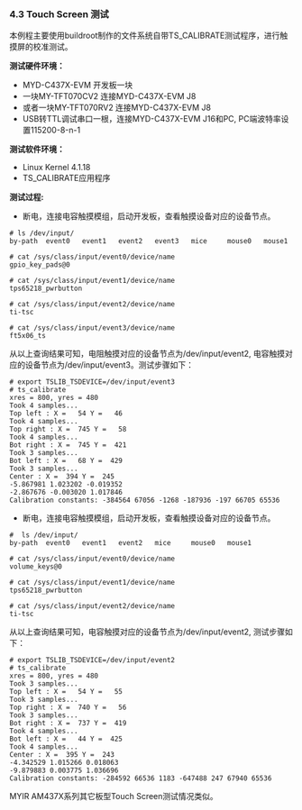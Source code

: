 ### 4.3 Touch Screen 测试

本例程主要使用buildroot制作的文件系统自带TS\_CALIBRATE测试程序，进行触摸屏的校准测试。

**测试硬件环境：**

* MYD-C437X-EVM 开发板一块  
* 一块MY-TFT070CV2 连接MYD-C437X-EVM J8  
* 或者一块MY-TFT070RV2 连接MYD-C437X-EVM J8  
* USB转TTL调试串口一根，连接MYD-C437X-EVM J16和PC, PC端波特率设置115200-8-n-1

**测试软件环境：**

* Linux Kernel 4.1.18   
* TS\_CALIBRATE应用程序  

**测试过程:**

* 断电，连接电容触摸模组，启动开发板，查看触摸设备对应的设备节点。  

```
# ls /dev/input/
by-path  event0   event1   event2   event3   mice     mouse0   mouse1

# cat /sys/class/input/event0/device/name 
gpio_key_pads@0

# cat /sys/class/input/event1/device/name 
tps65218_pwrbutton

# cat /sys/class/input/event2/device/name 
ti-tsc

# cat /sys/class/input/event3/device/name 
ft5x06_ts
```

从以上查询结果可知，电阻触摸对应的设备节点为/dev/input/event2, 电容触摸对应的设备节点为/dev/input/event3。测试步骤如下：

```
# export TSLIB_TSDEVICE=/dev/input/event3
# ts_calibrate
xres = 800, yres = 480
Took 4 samples...
Top left : X =   54 Y =   46
Took 4 samples...
Top right : X =  745 Y =   58
Took 4 samples...
Bot right : X =  745 Y =  421
Took 3 samples...
Bot left : X =   68 Y =  429
Took 3 samples...
Center : X =  394 Y =  245
-5.867981 1.023202 -0.019352
-2.867676 -0.003020 1.017846
Calibration constants: -384564 67056 -1268 -187936 -197 66705 65536
```

* 断电，连接电容触摸模组，启动开发板，查看触摸设备对应的设备节点。  

```
#  ls /dev/input/
by-path  event0   event1   event2   mice     mouse0   mouse1

# cat /sys/class/input/event0/device/name
volume_keys@0

# cat /sys/class/input/event1/device/name
tps65218_pwrbutton

# cat /sys/class/input/event2/device/name
ti-tsc
```

从以上查询结果可知，电容触摸对应的设备节点为/dev/input/event2, 测试步骤如下：

```
# export TSLIB_TSDEVICE=/dev/input/event2
# ts_calibrate
xres = 800, yres = 480
Took 3 samples...
Top left : X =   54 Y =   55
Took 3 samples...
Top right : X =  740 Y =   56
Took 3 samples...
Bot right : X =  737 Y =  419
Took 4 samples...
Bot left : X =   44 Y =  425
Took 4 samples...
Center : X =  395 Y =  243
-4.342529 1.015266 0.018063
-9.879883 0.003775 1.036696
Calibration constants: -284592 66536 1183 -647488 247 67940 65536
```

MYIR AM437X系列其它板型Touch Screen测试情况类似。

